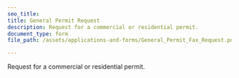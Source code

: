 ```yaml
---
seo_title: 
title: General Permit Request
description: Request for a commercial or residential permit.
document_type: form
file_path: /assets/applications-and-forms/General_Permit_Fax_Request.pdf

---
```

Request for a commercial or residential permit.

